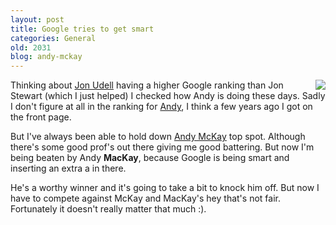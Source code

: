 ```yaml
---
layout: post
title: Google tries to get smart
categories: General
old: 2031
blog: andy-mckay
---
```

<img src="http://www.agmweb.ca/files/ranking.png" style="float:right" />
<p>Thinking about <a href="http://blog.jonudell.net/2007/11/28/your-winnings-sir/">Jon Udell</a> having a higher Google ranking than Jon Stewart (which I just helped) I checked how Andy is doing these days. Sadly I don't figure at all in the ranking for <a href="http://www.google.com/search?q=andy">Andy</a>, I think a few years ago I got on the front page.</p>
<p>But I've always been able to hold down <a href="http://www.google.com/search?q=andy+mckay">Andy McKay</a> top spot. Although there's some good prof's out there giving me good battering. But now I'm being beaten by Andy <b>MacKay</b>, because Google is being smart and inserting an extra a in there.</p>
<p>He's a worthy winner and it's going to take a bit to knock him off. But now I have to compete against McKay and MacKay's hey that's not fair. Fortunately it doesn't really matter that much :).</p>